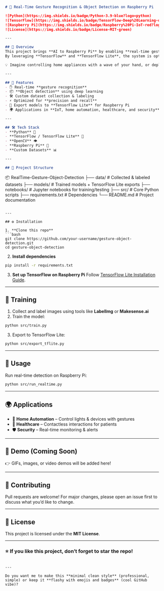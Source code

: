 
```markdown
# 🤖 Real-Time Gesture Recognition & Object Detection on Raspberry Pi  

![Python](https://img.shields.io/badge/Python-3.9-blue?logo=python)
![TensorFlow](https://img.shields.io/badge/TensorFlow-Deep%20Learning-orange?logo=tensorflow)
![Raspberry Pi](https://img.shields.io/badge/Raspberry%20Pi-IoT-red?logo=raspberrypi)
![License](https://img.shields.io/badge/License-MIT-green)

---

## 🌟 Overview  
This project brings **AI to Raspberry Pi** by enabling **real-time gesture recognition** and **object detection** using **custom datasets** and **deep learning**.  
By leveraging **TensorFlow** and **TensorFlow Lite**, the system is optimized for **resource-constrained IoT devices**.  

💡 Imagine controlling home appliances with a wave of your hand, or deploying lightweight AI models for **healthcare and security systems** — that’s what this project is all about!  

---

## 🚀 Features  
- ✋ Real-time **gesture recognition**  
- 📦 **Object detection** using deep learning  
- 🛠️ Custom dataset collection & labeling  
- ⚡ Optimized for **precision and recall**  
- 📱 Export models to **TensorFlow Lite** for Raspberry Pi  
- 🌍 Applications in **IoT, home automation, healthcare, and security**  

---

## 🛠️ Tech Stack  
- **Python** 🐍  
- **TensorFlow / TensorFlow Lite** 🔶  
- **OpenCV** 👁️  
- **Raspberry Pi** 🍓  
- **Custom Datasets** 📊  

---

## 📂 Project Structure  
```

📦 RealTime-Gesture-Object-Detection
├── data/                # Collected & labeled datasets
├── models/              # Trained models + TensorFlow Lite exports
├── notebooks/           # Jupyter notebooks for training/testing
├── src/                 # Core Python scripts
├── requirements.txt     # Dependencies
└── README.md            # Project documentation

````

---

## ⚙️ Installation  

1. **Clone this repo**  
```bash
git clone https://github.com/your-username/gesture-object-detection.git
cd gesture-object-detection
````

2. **Install dependencies**

```bash
pip install -r requirements.txt
```

3. **Set up TensorFlow on Raspberry Pi**
   Follow [TensorFlow Lite Installation Guide](https://www.tensorflow.org/lite/guide/python).

---

## 🧠 Training

1. Collect and label images using tools like **LabelImg** or **Makesense.ai**
2. Train the model:

```bash
python src/train.py
```

3. Export to TensorFlow Lite:

```bash
python src/export_tflite.py
```

---

## 🎯 Usage

Run real-time detection on Raspberry Pi:

```bash
python src/run_realtime.py
```

---

## 🌍 Applications

* 🏡 **Home Automation** – Control lights & devices with gestures
* 🏥 **Healthcare** – Contactless interactions for patients
* 🛡️ **Security** – Real-time monitoring & alerts

---

## 📸 Demo (Coming Soon)

👉 GIFs, images, or video demos will be added here!

---

## 🤝 Contributing

Pull requests are welcome! For major changes, please open an issue first to discuss what you’d like to change.

---

## 📜 License

This project is licensed under the **MIT License**.

---

### ⭐ If you like this project, don’t forget to **star the repo**!

```

---

Do you want me to make this **minimal clean style** (professional, simple) or keep it **flashy with emojis and badges** (cool GitHub vibe)?
```

